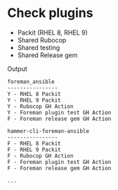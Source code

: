 # Check plugins

* Packit (RHEL 8, RHEL 9)
* Shared Rubocop
* Shared testing
* Shared Release gem


Output
```
foreman_ansible
----------------
Y - RHEL 8 Packit
Y - RHEL 9 Packit
Y - Rubocop GH Action
Y - Foreman plugin test GH Action
F - Foreman release gem GH Action

hammer-cli-foreman-ansible
----------------
F - RHEL 8 Packit
F - RHEL 9 Packit
F - Rubocop GH Action
F - Foreman plugin test GH Action
F - Foreman release gem GH Action

...
```
